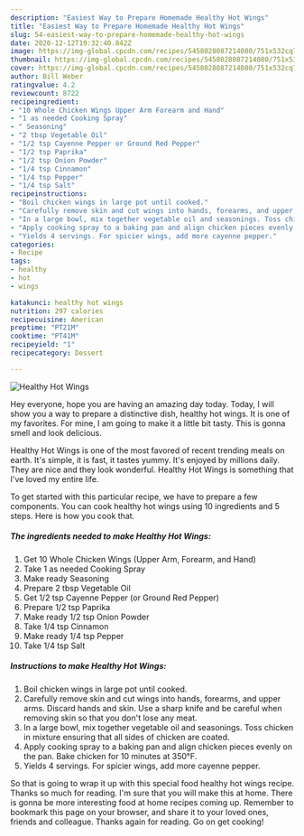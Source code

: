 ```yaml
---
description: "Easiest Way to Prepare Homemade Healthy Hot Wings"
title: "Easiest Way to Prepare Homemade Healthy Hot Wings"
slug: 54-easiest-way-to-prepare-homemade-healthy-hot-wings
date: 2020-12-12T19:32:40.842Z
image: https://img-global.cpcdn.com/recipes/5458028087214080/751x532cq70/healthy-hot-wings-recipe-main-photo.jpg
thumbnail: https://img-global.cpcdn.com/recipes/5458028087214080/751x532cq70/healthy-hot-wings-recipe-main-photo.jpg
cover: https://img-global.cpcdn.com/recipes/5458028087214080/751x532cq70/healthy-hot-wings-recipe-main-photo.jpg
author: Bill Weber
ratingvalue: 4.2
reviewcount: 8722
recipeingredient:
- "10 Whole Chicken Wings Upper Arm Forearm and Hand"
- "1 as needed Cooking Spray"
- " Seasoning"
- "2 tbsp Vegetable Oil"
- "1/2 tsp Cayenne Pepper or Ground Red Pepper"
- "1/2 tsp Paprika"
- "1/2 tsp Onion Powder"
- "1/4 tsp Cinnamon"
- "1/4 tsp Pepper"
- "1/4 tsp Salt"
recipeinstructions:
- "Boil chicken wings in large pot until cooked."
- "Carefully remove skin and cut wings into hands, forearms, and upper arms. Discard hands and skin. Use a sharp knife and be careful when removing skin so that you don&#39;t lose any meat."
- "In a large bowl, mix together vegetable oil and seasonings. Toss chicken in mixture ensuring that all sides of chicken are coated."
- "Apply cooking spray to a baking pan and align chicken pieces evenly on the pan. Bake chicken for 10 minutes at 350°F."
- "Yields 4 servings. For spicier wings, add more cayenne pepper."
categories:
- Recipe
tags:
- healthy
- hot
- wings

katakunci: healthy hot wings 
nutrition: 297 calories
recipecuisine: American
preptime: "PT21M"
cooktime: "PT41M"
recipeyield: "1"
recipecategory: Dessert

---
```



![Healthy Hot Wings](https://img-global.cpcdn.com/recipes/5458028087214080/751x532cq70/healthy-hot-wings-recipe-main-photo.jpg)

Hey everyone, hope you are having an amazing day today. Today, I will show you a way to prepare a distinctive dish, healthy hot wings. It is one of my favorites. For mine, I am going to make it a little bit tasty. This is gonna smell and look delicious.



Healthy Hot Wings is one of the most favored of recent trending meals on earth. It's simple, it is fast, it tastes yummy. It's enjoyed by millions daily. They are nice and they look wonderful. Healthy Hot Wings is something that I've loved my entire life.


To get started with this particular recipe, we have to prepare a few components. You can cook healthy hot wings using 10 ingredients and 5 steps. Here is how you cook that.

<!--inarticleads1-->

##### The ingredients needed to make Healthy Hot Wings:

1. Get 10 Whole Chicken Wings (Upper Arm, Forearm, and Hand)
1. Take 1 as needed Cooking Spray
1. Make ready  Seasoning
1. Prepare 2 tbsp Vegetable Oil
1. Get 1/2 tsp Cayenne Pepper (or Ground Red Pepper)
1. Prepare 1/2 tsp Paprika
1. Make ready 1/2 tsp Onion Powder
1. Take 1/4 tsp Cinnamon
1. Make ready 1/4 tsp Pepper
1. Take 1/4 tsp Salt




<!--inarticleads2-->

##### Instructions to make Healthy Hot Wings:

1. Boil chicken wings in large pot until cooked.
1. Carefully remove skin and cut wings into hands, forearms, and upper arms. Discard hands and skin. Use a sharp knife and be careful when removing skin so that you don&#39;t lose any meat.
1. In a large bowl, mix together vegetable oil and seasonings. Toss chicken in mixture ensuring that all sides of chicken are coated.
1. Apply cooking spray to a baking pan and align chicken pieces evenly on the pan. Bake chicken for 10 minutes at 350°F.
1. Yields 4 servings. For spicier wings, add more cayenne pepper.




So that is going to wrap it up with this special food healthy hot wings recipe. Thanks so much for reading. I'm sure that you will make this at home. There is gonna be more interesting food at home recipes coming up. Remember to bookmark this page on your browser, and share it to your loved ones, friends and colleague. Thanks again for reading. Go on get cooking!
